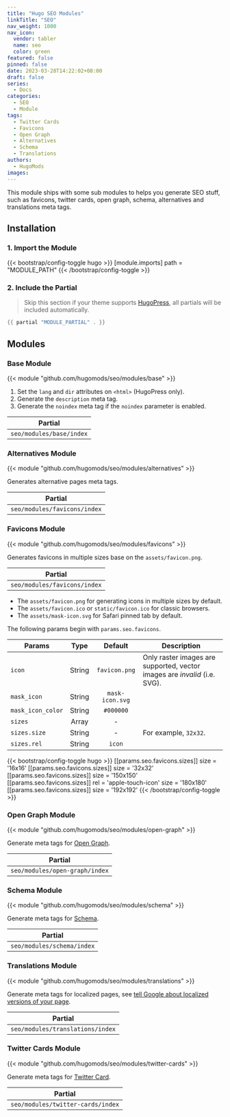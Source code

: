 ```yaml
---
title: "Hugo SEO Modules"
linkTitle: "SEO"
nav_weight: 1000
nav_icon:
  vendor: tabler
  name: seo
  color: green
featured: false
pinned: false
date: 2023-03-28T14:22:02+08:00
draft: false
series:
  - Docs
categories:
  - SEO
  - Module
tags:
  - Twitter Cards
  - Favicons
  - Open Graph
  - Alternatives
  - Schema
  - Translations
authors:
  - HugoMods
images:
---
```


This module ships with some sub modules to helps you generate SEO stuff, such as favicons, twitter cards, open graph, schema, alternatives and translations meta tags.

<!--more-->

## Installation

### 1. Import the Module

{{< bootstrap/config-toggle hugo >}}
[module.imports]
path = "MODULE_PATH"
{{< /bootstrap/config-toggle >}}

### 2. Include the Partial

> Skip this section if your theme supports [HugoPress](https://github.com/hugomods/hugopress), all partials will be included automatically.

```go
{{ partial "MODULE_PARTIAL" . }}
```

## Modules

### Base Module

{{< module "github.com/hugomods/seo/modules/base" >}}

1. Set the `lang` and `dir` attributes on `<html>` (HugoPress only).
2. Generate the `description` meta tag.
3. Generate the `noindex` meta tag if the `noindex` parameter is enabled.

| Partial                  |
| ------------------------ |
| `seo/modules/base/index` |

### Alternatives Module

{{< module "github.com/hugomods/seo/modules/alternatives" >}}

Generates alternative pages meta tags.

| Partial                      |
| ---------------------------- |
| `seo/modules/favicons/index` |

### Favicons Module

{{< module "github.com/hugomods/seo/modules/favicons" >}}

Generates favicons in multiple sizes base on the `assets/favicon.png`.

| Partial                      |
| ---------------------------- |
| `seo/modules/favicons/index` |

- The `assets/favicon.png` for generating icons in multiple sizes by default.
- The `assets/favicon.ico` or `static/favicon.ico` for classic browsers.
- The `assets/mask-icon.svg` for Safari pinned tab by default.

The following params begin with `params.seo.favicons`.

| Params            |  Type  |     Default     | Description                                                               |
| ----------------- | :----: | :-------------: | ------------------------------------------------------------------------- |
| `icon`            | String |  `favicon.png`  | Only raster images are supported, vector images are _invalid_ (i.e. SVG). |
| `mask_icon`       | String | `mask-icon.svg` |                                                                           |
| `mask_icon_color` | String |    `#000000`    |                                                                           |
| `sizes`           | Array  |        -        |                                                                           |
| `sizes.size`      | String |        -        | For example, `32x32`.                                                     |
| `sizes.rel`       | String |     `icon`      |                                                                           |

{{< bootstrap/config-toggle hugo >}}
[[params.seo.favicons.sizes]]
size = '16x16'
[[params.seo.favicons.sizes]]
size = '32x32'
[[params.seo.favicons.sizes]]
size = '150x150'
[[params.seo.favicons.sizes]]
rel = 'apple-touch-icon'
size = '180x180'
[[params.seo.favicons.sizes]]
size = '192x192'
{{< /bootstrap/config-toggle >}}

### Open Graph Module

{{< module "github.com/hugomods/seo/modules/open-graph" >}}

Generate meta tags for [Open Graph](https://ogp.me/).

| Partial                        |
| ------------------------------ |
| `seo/modules/open-graph/index` |

### Schema Module

{{< module "github.com/hugomods/seo/modules/schema" >}}

Generate meta tags for [Schema](https://schema.org/).

| Partial                    |
| -------------------------- |
| `seo/modules/schema/index` |

### Translations Module

{{< module "github.com/hugomods/seo/modules/translations" >}}

Generate meta tags for localized pages, see [tell Google about localized versions of your page](https://developers.google.com/search/docs/specialty/international/localized-versions).

| Partial                          |
| -------------------------------- |
| `seo/modules/translations/index` |

### Twitter Cards Module

{{< module "github.com/hugomods/seo/modules/twitter-cards" >}}

Generate meta tags for [Twitter Card](https://developer.twitter.com/en/docs/twitter-for-websites/cards/overview/abouts-cards).

| Partial                           |
| --------------------------------- |
| `seo/modules/twitter-cards/index` |
